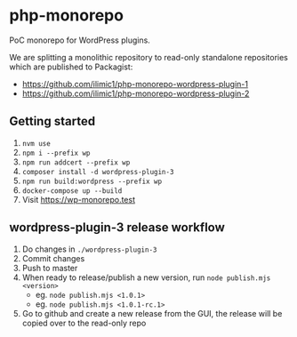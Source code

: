 # php-monorepo

PoC monorepo for WordPress plugins.

We are splitting a monolithic repository to read-only standalone repositories which are published to Packagist:

- https://github.com/ilimic1/php-monorepo-wordpress-plugin-1
- https://github.com/ilimic1/php-monorepo-wordpress-plugin-2

## Getting started

1. `nvm use`
2. `npm i --prefix wp`
3. `npm run addcert --prefix wp`
4. `composer install -d wordpress-plugin-3`
5. `npm run build:wordpress --prefix wp`
6. `docker-compose up --build`
7. Visit https://wp-monorepo.test

## wordpress-plugin-3 release workflow

1. Do changes in `./wordpress-plugin-3`
2. Commit changes
3. Push to master
4. When ready to release/publish a new version, run `node publish.mjs <version>`
   - eg. `node publish.mjs <1.0.1>`
   - eg. `node publish.mjs <1.0.1-rc.1>`
5. Go to github and create a new release from the GUI, the release will be copied over to the read-only repo
